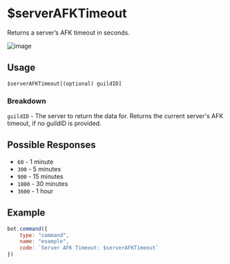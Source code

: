 # $serverAFKTimeout
Returns a server’s AFK timeout in seconds.

![image](https://user-images.githubusercontent.com/69215413/121972109-4d1cbb00-cd48-11eb-81c2-e64cfc16b9d0.png)

## Usage
```
$serverAFKTimeout[(optional) guildID]
```

### Breakdown
`guildID` - The server to return the data for. Returns the current server's AFK timeout, if no guildID is provided.

## Possible Responses
- `60` - 1 minute
- `300` - 5 minutes
- `900` - 15 minutes
- `1800` - 30 minutes
- `3600` - 1 hour

## Example
```js
bot.command({
    type: "command",
    name: "example",
    code: `Server AFK Timeout: $serverAFKTimeout`
})
```
